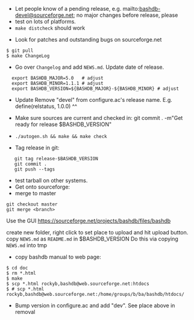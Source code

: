 * Let people know of a pending release, e.g. mailto:bashdb-devel@sourceforge.net;
  no major changes before release, please
* test on lots of platforms.
* `make distcheck` should work
- Look for patches and outstanding bugs on sourceforge.net

```
$ git pull
$ make ChangeLog
```

* Go over `Changelog` and add `NEWS.md`. Update date of release.

```
  export BASHDB_MAJOR=5.0   # adjust
  export BASHDB_MINOR=1.1.1 # adjust
  export BASHDB_VERSION=${BASHDB_MAJOR}-${BASHDB_MINOR} # adjust
```

* Update Remove "devel" from configure.ac's release name. E.g.
    define(relstatus, 1.0.0)
                        ^^
* Make sure sources are current and checked in:
    git commit . -m"Get ready for release $BASHDB_VERSION"

* `./autogen.sh && make && make check`
- Tag release in git:

```
   git tag release-$BASHDB_VERSION
   git commit .
   git push --tags
```

* test tarball on other systems.
* Get onto sourceforge:
* merge to master

```
git checkout master
git merge <branch>
```

Use the GUI https://sourceforge.net/projects/bashdb/files/bashdb

create new folder, right click to set place to upload and
hit upload button.
copy `NEWS.md` as `README.md` in $BASHDB_VERSION
Do this via copying `NEWS.md` into tmp


* copy bashdb manual to web page:

```
$ cd doc
$ rm *.html
$ make
$ scp *.html rockyb,bashdb@web.sourceforge.net:htdocs
$ # scp *.html rockyb,bashdb@web.sourceforge.net:/home/groups/b/ba/bashdb/htdocs/
```

* Bump version in configure.ac and add "dev". See place above in
removal
